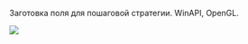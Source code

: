 Заготовка поля для пошаговой стратегии. WinAPI, OpenGL.



![](https://github.com/LeKudesnitsa/Examples/blob/main/C_hexagonal/demo.gif)

